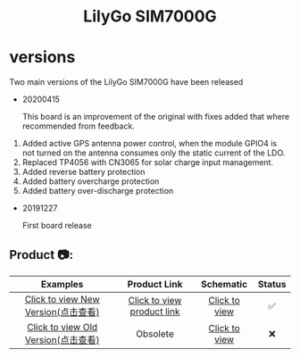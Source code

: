 <h1 align = "center">LilyGo SIM7000G</h1>

# versions
Two main versions of the LilyGo SIM7000G have been released
 - 20200415

   This board is an improvement of the original with fixes added that where recommended from feedback.
1. Added active GPS antenna power control, when the module GPIO4 is not turned on the antenna consumes only the static current of the LDO.
2. Replaced TP4056 with CN3065 for solar charge input management.
3. Added reverse battery protection
4. Added battery overcharge protection
5. Added battery over-discharge protection

 - 20191227
 
   First board release
   
<h2 align = "left">Product 📷:</h2>

|                                    Examples                                     |                                  Product  Link                                  |                     Schematic                      | Status |
| :-----------------------------------------------------------------------------: | :-----------------------------------------------------------------------------: | :------------------------------------------------: | :----: |
| [Click to view New Version(点击查看)](./Historical/SIM7000G_20200415/README.MD) | [Click to view product link](https://pt.aliexpress.com/item/4000542688096.html) | [Click to view](./schematic/SIM7000G_20200415.pdf) |   ✅    |
| [Click to view Old Version(点击查看)](./Historical/SIM7000G_20191227/README.MD) |                                    Obsolete                                     | [Click to view](./schematic/SIM7000G_20191227.pdf) |   ❌    |



